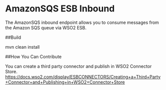 # AmazonSQS ESB Inbound

The AmazonSQS inbound endpoint allows you to consume messages from the Amazon SQS queue via WSO2 ESB.

##Build

mvn clean install

##How You Can Contribute

You can create a third party connector and publish in WSO2 Connector Store.
https://docs.wso2.com/display/ESBCONNECTORS/Creating+a+Third+Party+Connector+and+Publishing+in+WSO2+Connector+Store
